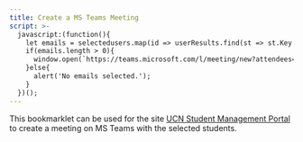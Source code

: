 ```yaml
---
title: Create a MS Teams Meeting
script: >-
  javascript:(function(){
    let emails = selectedusers.map(id => userResults.find(st => st.Key == id )).map(st => st.Value.Email);
    if(emails.length > 0){
      window.open(`https://teams.microsoft.com/l/meeting/new?attendees=${emails.join(',')}`);
    }else{
      alert('No emails selected.');
    }
  })();
---
```


This bookmarklet can be used for the site [UCN Student Management Portal](https://ucnstudents.ondni.com) to create a meeting on MS Teams with the selected students.
